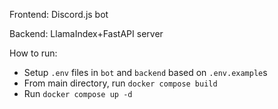 Frontend: Discord.js bot

Backend: LlamaIndex+FastAPI server

How to run:
- Setup `.env` files in `bot` and `backend` based on `.env.example`s
- From main directory, run `docker compose build`
- Run `docker compose up -d`